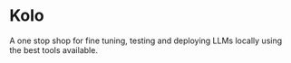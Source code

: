# Kolo
A one stop shop for fine tuning, testing and deploying LLMs locally using the best tools available.
